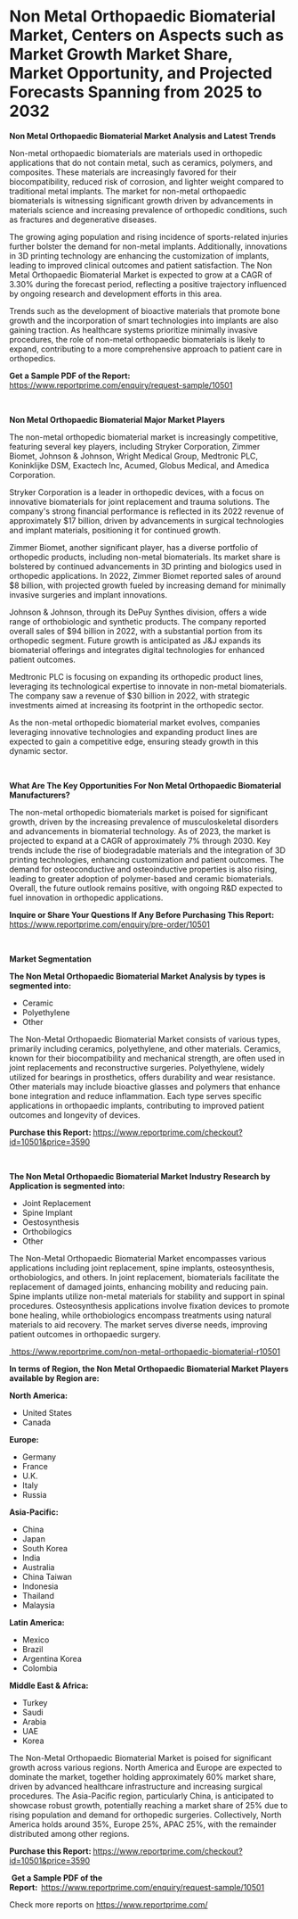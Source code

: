 <p><h1>Non Metal Orthopaedic Biomaterial Market, Centers on Aspects such as Market Growth Market Share, Market Opportunity, and Projected Forecasts Spanning from 2025 to 2032</h1></p><p><strong>Non Metal Orthopaedic Biomaterial Market Analysis and Latest Trends</strong></p>
<p><p>Non-metal orthopaedic biomaterials are materials used in orthopedic applications that do not contain metal, such as ceramics, polymers, and composites. These materials are increasingly favored for their biocompatibility, reduced risk of corrosion, and lighter weight compared to traditional metal implants. The market for non-metal orthopaedic biomaterials is witnessing significant growth driven by advancements in materials science and increasing prevalence of orthopedic conditions, such as fractures and degenerative diseases.</p><p>The growing aging population and rising incidence of sports-related injuries further bolster the demand for non-metal implants. Additionally, innovations in 3D printing technology are enhancing the customization of implants, leading to improved clinical outcomes and patient satisfaction. The Non Metal Orthopaedic Biomaterial Market is expected to grow at a CAGR of 3.30% during the forecast period, reflecting a positive trajectory influenced by ongoing research and development efforts in this area. </p><p>Trends such as the development of bioactive materials that promote bone growth and the incorporation of smart technologies into implants are also gaining traction. As healthcare systems prioritize minimally invasive procedures, the role of non-metal orthopaedic biomaterials is likely to expand, contributing to a more comprehensive approach to patient care in orthopedics.</p></p>
<p><strong>Get a Sample PDF of the Report:&nbsp;</strong> <a href="https://www.reportprime.com/enquiry/request-sample/10501?utm_campaign=2951&utm_medium=2&utm_source=Github&utm_content=ia&utm_term=20032025&utm_id=non-metal-orthopaedic-biomaterial">https://www.reportprime.com/enquiry/request-sample/10501</a></p>
<p>&nbsp;</p>
<p><strong>Non Metal Orthopaedic Biomaterial Major Market Players</strong></p>
<p><p>The non-metal orthopedic biomaterial market is increasingly competitive, featuring several key players, including Stryker Corporation, Zimmer Biomet, Johnson & Johnson, Wright Medical Group, Medtronic PLC, Koninklijke DSM, Exactech Inc, Acumed, Globus Medical, and Amedica Corporation. </p><p>Stryker Corporation is a leader in orthopedic devices, with a focus on innovative biomaterials for joint replacement and trauma solutions. The company's strong financial performance is reflected in its 2022 revenue of approximately $17 billion, driven by advancements in surgical technologies and implant materials, positioning it for continued growth.</p><p>Zimmer Biomet, another significant player, has a diverse portfolio of orthopedic products, including non-metal biomaterials. Its market share is bolstered by continued advancements in 3D printing and biologics used in orthopedic applications. In 2022, Zimmer Biomet reported sales of around $8 billion, with projected growth fueled by increasing demand for minimally invasive surgeries and implant innovations.</p><p>Johnson & Johnson, through its DePuy Synthes division, offers a wide range of orthobiologic and synthetic products. The company reported overall sales of $94 billion in 2022, with a substantial portion from its orthopedic segment. Future growth is anticipated as J&J expands its biomaterial offerings and integrates digital technologies for enhanced patient outcomes.</p><p>Medtronic PLC is focusing on expanding its orthopedic product lines, leveraging its technological expertise to innovate in non-metal biomaterials. The company saw a revenue of $30 billion in 2022, with strategic investments aimed at increasing its footprint in the orthopedic sector.</p><p>As the non-metal orthopedic biomaterial market evolves, companies leveraging innovative technologies and expanding product lines are expected to gain a competitive edge, ensuring steady growth in this dynamic sector.</p></p>
<p>&nbsp;</p>
<p><strong>What Are The Key Opportunities For Non Metal Orthopaedic Biomaterial Manufacturers?</strong></p>
<p><p>The non-metal orthopedic biomaterials market is poised for significant growth, driven by the increasing prevalence of musculoskeletal disorders and advancements in biomaterial technology. As of 2023, the market is projected to expand at a CAGR of approximately 7% through 2030. Key trends include the rise of biodegradable materials and the integration of 3D printing technologies, enhancing customization and patient outcomes. The demand for osteoconductive and osteoinductive properties is also rising, leading to greater adoption of polymer-based and ceramic biomaterials. Overall, the future outlook remains positive, with ongoing R&D expected to fuel innovation in orthopedic applications.</p></p>
<p><strong>Inquire or Share Your Questions If Any Before Purchasing This Report:</strong> <a href="https://www.reportprime.com/enquiry/pre-order/10501?utm_campaign=2951&utm_medium=2&utm_source=Github&utm_content=ia&utm_term=20032025&utm_id=non-metal-orthopaedic-biomaterial">https://www.reportprime.com/enquiry/pre-order/10501</a></p>
<p>&nbsp;</p>
<p><strong>Market Segmentation</strong></p>
<p><strong>The Non Metal Orthopaedic Biomaterial Market Analysis by types is segmented into:</strong></p>
<p><ul><li>Ceramic</li><li>Polyethylene</li><li>Other</li></ul></p>
<p><p>The Non-Metal Orthopaedic Biomaterial Market consists of various types, primarily including ceramics, polyethylene, and other materials. Ceramics, known for their biocompatibility and mechanical strength, are often used in joint replacements and reconstructive surgeries. Polyethylene, widely utilized for bearings in prosthetics, offers durability and wear resistance. Other materials may include bioactive glasses and polymers that enhance bone integration and reduce inflammation. Each type serves specific applications in orthopaedic implants, contributing to improved patient outcomes and longevity of devices.</p></p>
<p><strong>Purchase this Report:&nbsp;</strong><a href="https://www.reportprime.com/checkout?id=10501&price=3590&utm_campaign=2951&utm_medium=2&utm_source=Github&utm_content=ia&utm_term=20032025&utm_id=non-metal-orthopaedic-biomaterial">https://www.reportprime.com/checkout?id=10501&price=3590</a></p>
<p>&nbsp;</p>
<p><strong>The Non Metal Orthopaedic Biomaterial Market Industry Research by Application is segmented into:</strong></p>
<p><ul><li>Joint Replacement</li><li>Spine Implant</li><li>Oestosynthesis</li><li>Orthobilogics</li><li>Other</li></ul></p>
<p><p>The Non-Metal Orthopaedic Biomaterial Market encompasses various applications including joint replacement, spine implants, osteosynthesis, orthobiologics, and others. In joint replacement, biomaterials facilitate the replacement of damaged joints, enhancing mobility and reducing pain. Spine implants utilize non-metal materials for stability and support in spinal procedures. Osteosynthesis applications involve fixation devices to promote bone healing, while orthobiologics encompass treatments using natural materials to aid recovery. The market serves diverse needs, improving patient outcomes in orthopaedic surgery.</p></p>
<p><a href="https://www.reportprime.com/non-metal-orthopaedic-biomaterial-r10501?utm_campaign=2951&utm_medium=2&utm_source=Github&utm_content=ia&utm_term=20032025&utm_id=non-metal-orthopaedic-biomaterial">&nbsp;https://www.reportprime.com/non-metal-orthopaedic-biomaterial-r10501</a></p>
<p><strong>In terms of Region, the Non Metal Orthopaedic Biomaterial Market Players available by Region are:</strong></p>
<p>
    <p> <strong> North America: </strong>
        <ul>
            <li>United States</li>
            <li>Canada</li>
        </ul>
        </p> 
    <p> <strong> Europe: </strong>
        <ul>
            <li>Germany</li>
            <li>France</li>
            <li>U.K.</li>
            <li>Italy</li>
            <li>Russia</li>
        </ul>
        </p> 
    <p> <strong> Asia-Pacific: </strong>
        <ul>
            <li>China</li>
            <li>Japan</li>
            <li>South Korea</li>
            <li>India</li>
            <li>Australia</li>
            <li>China Taiwan</li>
            <li>Indonesia</li>
            <li>Thailand</li>
            <li>Malaysia</li>
        </ul>
        </p> 
    <p> <strong> Latin America: </strong>
        <ul>
            <li>Mexico</li>
            <li>Brazil</li>
            <li>Argentina Korea</li>
            <li>Colombia</li>
        </ul>
        </p> 
    <p> <strong> Middle East & Africa: </strong>
        <ul>
            <li>Turkey</li>
            <li>Saudi</li>
            <li>Arabia</li>
            <li>UAE</li>
            <li>Korea</li>
        </ul>
    </p>
    </p>
<p><p>The Non-Metal Orthopaedic Biomaterial Market is poised for significant growth across various regions. North America and Europe are expected to dominate the market, together holding approximately 60% market share, driven by advanced healthcare infrastructure and increasing surgical procedures. The Asia-Pacific region, particularly China, is anticipated to showcase robust growth, potentially reaching a market share of 25% due to rising population and demand for orthopedic surgeries. Collectively, North America holds around 35%, Europe 25%, APAC 25%, with the remainder distributed among other regions.</p></p>
<p><strong>Purchase this Report: </strong><a href="https://www.reportprime.com/checkout?id=10501&price=3590&utm_campaign=2951&utm_medium=2&utm_source=Github&utm_content=ia&utm_term=20032025&utm_id=non-metal-orthopaedic-biomaterial">https://www.reportprime.com/checkout?id=10501&price=3590</a></p>
<p>&nbsp;<strong>Get a Sample PDF of the Report:&nbsp;&nbsp;</strong><a href="https://www.reportprime.com/enquiry/request-sample/10501?utm_campaign=2951&utm_medium=2&utm_source=Github&utm_content=ia&utm_term=20032025&utm_id=non-metal-orthopaedic-biomaterial">https://www.reportprime.com/enquiry/request-sample/10501</a></p>
<p><strong></strong></p>
<p>Check more reports on <a href="https://www.reportprime.com/?utm_campaign=2951&utm_medium=2&utm_source=Github&utm_content=ia&utm_term=20032025&utm_id=non-metal-orthopaedic-biomaterial">https://www.reportprime.com/</a></p>